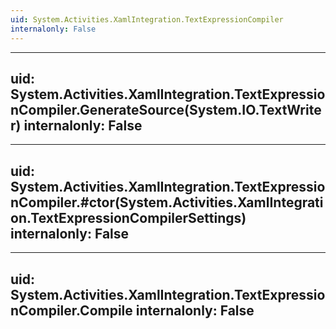 ```yaml
---
uid: System.Activities.XamlIntegration.TextExpressionCompiler
internalonly: False
---
```


---
uid: System.Activities.XamlIntegration.TextExpressionCompiler.GenerateSource(System.IO.TextWriter)
internalonly: False
---

---
uid: System.Activities.XamlIntegration.TextExpressionCompiler.#ctor(System.Activities.XamlIntegration.TextExpressionCompilerSettings)
internalonly: False
---

---
uid: System.Activities.XamlIntegration.TextExpressionCompiler.Compile
internalonly: False
---
